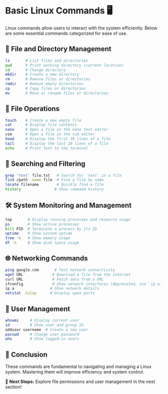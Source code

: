 # Basic Linux Commands 🖥️

Linux commands allow users to interact with the system efficiently. Below are some essential commands categorized for ease of use.

## 📂 File and Directory Management
```bash
ls       # List files and directories
pwd      # Print working directory (current location)
cd       # Change directory
mkdir    # Create a new directory
rm       # Remove files or directories
rmdir    # Remove empty directories
cp       # Copy files or directories
mv       # Move or rename files or directories
```

## 📄 File Operations
```bash
touch    # Create a new empty file
cat      # Display file contents
nano     # Open a file in the nano text editor
vim      # Open a file in the vim editor
head     # Display the first 10 lines of a file
tail     # Display the last 10 lines of a file
echo     # Print text to the terminal
```

## 🔎 Searching and Filtering
```bash
grep 'text' file.txt   # Search for 'text' in a file
find /path -name file  # Find a file by name
locate filename        # Quickly find a file
history               # Show command history
```

## 🛠️ System Monitoring and Management
```bash
top       # Display running processes and resource usage
ps        # Show active processes
kill PID  # Terminate a process by its ID
uptime    # Show system uptime
free -h   # Show memory usage
df -h     # Show disk space usage
```

## 🌐 Networking Commands
```bash
ping google.com       # Test network connectivity
wget URL             # Download a file from the internet
curl URL             # Fetch data from a URL
ifconfig             # Show network interfaces (deprecated, use `ip a`)
ip a                # Show network details
netstat -tulnp      # Display open ports
```

## 🔐 User Management
```bash
whoami     # Display current user
id         # Show user and group ID
adduser username  # Create a new user
passwd     # Change user password
who        # Show logged-in users
```

## 📌 Conclusion
These commands are fundamental to navigating and managing a Linux system. Mastering them will improve efficiency and system control.

🚀 **Next Steps:** Explore file permissions and user management in the next section!

